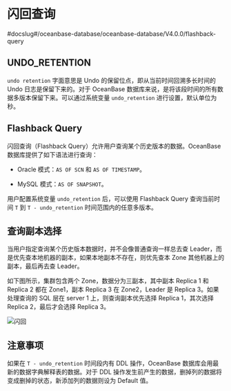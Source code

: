 # 闪回查询
#docslug#/oceanbase-database/oceanbase-database/V4.0.0/flashback-query
## UNDO_RETENTION

`undo retention` 字面意思是 Undo 的保留位点，即从当前时间回溯多长时间的 Undo 日志是保留下来的。对于 OceanBase 数据库来说，是将该段时间的所有数据多版本保留下来。可以通过系统变量 `undo_retention` 进行设置，默认单位为秒。

## Flashback Query

闪回查询（Flashback Query）允许用户查询某个历史版本的数据。OceanBase 数据库提供了如下语法进行查询：

* Oracle 模式：`AS OF SCN` 和 `AS OF TIMESTAMP`。

* MySQL 模式：`AS OF SNAPSHOT`。

用户配置系统变量 `undo_retention` 后，可以使用 Flashback Query 查询当前时间 `T` 到 `T - undo_retention` 时间范围内的任意多版本。

## 查询副本选择

当用户指定查询某个历史版本数据时，并不会像普通查询一样总去查 Leader，而是优先查本地机器的副本，如果本地副本不存在，则优先查本 Zone 其他机器上的副本，最后再去查 Leader。

如下图所示，集群包含两个 Zone，数据分为三副本，其中副本 Replica 1 和 Replica 2 都在 Zone1，副本 Replica 3 在 Zone2，Leader 是 Replica 3。如果处理查询的 SQL 层在 server 1 上，则查询副本优先选择 Replica 1，其次选择 Replica 2，最后才会选择 Replica 3。

![闪回](https://help-static-aliyun-doc.aliyuncs.com/assets/img/zh-CN/1373623461/p356044.jpg)

## 注意事项

如果在 `T - undo_retention` 时间段内有 DDL 操作，OceanBase 数据库会用最新的数据字典解释表的数据。对于 DDL 操作发生前产生的数据，删掉列的数据将变成删掉的状态，新添加列的数据则设为 Default 值。

